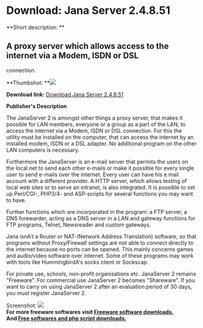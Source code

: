 # Download: Jana Server 2.4.8.51

**Short description: **

## A proxy server which allows access to the internet via a Modem, ISDN or DSL
connection.

  
**Thumbshot: **![](http://www.freewarefiles.com/screenshot/janaserver2_md.gif)   
  
**Download link:** [Download Jana Server 2.4.8.51](http://freesoftwares.boysofts.com/Jana-Server_program_22575.html)  
  

**Publisher's Description**  
  

The JanaServer 2 is amongst other things a proxy server, that makes it
possible for LAN members, everyone or a group as a part of the LAN, to access
the internet via a Modem, ISDN or DSL connection. For this the utility must be
installed on the computer, that can access the internet by an installed modem,
ISDN or a DSL adapter. No additional program on the other LAN computers is
necessary.

Furthermore the JanaServer is an e-mail server that permits the users on the
local net to send each other e-mails or make it possible for every single user
to send e-mails over the internet. Every user can have his e.mail account with
a different provider. A HTTP server, which allows testing of local web sites
or to serve an intranet, is also integrated. It is possible to set up
Perl/CGI-, PHP3/4- and ASP-scripts for several functions you may want to have.

Further functions which are incorporated in the program: a FTP server, a DNS
forewarder, acting as a DNS server in a LAN and gateway functions for FTP
programs, Telnet, Newsreader and custom gateways.

Jana isnA't a Router or NAT-(Network Address Translation) software, so that
programs without Proxy/Firewall settings are not able to connect directly to
the internet because no ports can be opened. This mainly concerns games and
audio/video software over internet. Some of these programs may work with tools
like HummingbirdA's socks client or Sockscap.

For private use, schools, non-profit organisations etc. JanaServer 2 remains
"Freeware". For commercial use JanaServer 2 becomes "Shareware". If you want
to carry on using JanaServer 2 after an evaluation period of 30 days, you must
register JanaServer 2.

  
  
Screenshot: ![](http://www.freewarefiles.com/screenshot/janaserver2.gif)  
**For more freeware softwares visit [Freeware software downloads.](http://freesoftwares.boysofts.com/)**   
**And [Free softwares and php script downloads.](http://www.boysofts.com/)**

